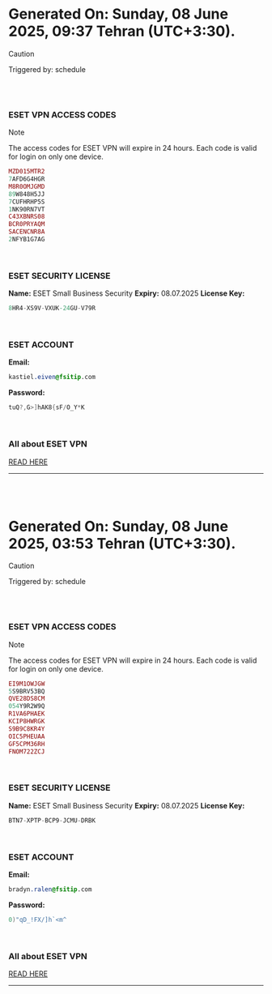 # Generated On: Sunday, 08 June 2025, 09:37 Tehran (UTC+3:30).

> [!CAUTION]
> Triggered by: schedule

<br><br>

### ESET VPN ACCESS CODES

> [!NOTE]
> The access codes for ESET VPN will expire in 24 hours.
> Each code is valid for login on only one device.

```ruby
MZD015MTR2
7AFD6G4HGR
M8R0OMJGMD
89W848H5JJ
7CUFHRHP5S
1NK90RN7VT
C43XBNRS08
BCR0PRYAQM
SACENCNR8A
2NFYB1G7AG
```

<br>

### ESET SECURITY LICENSE

**Name:** ESET Small Business Security
**Expiry:** 08.07.2025
**License Key:**

```POV-Ray SDL
8HR4-XS9V-VXUK-24GU-V79R
```

<br>

### ESET ACCOUNT

**Email:**

```CSS
kastiel.eiven@fsitip.com
```

**Password:**

```POV-Ray SDL
tuQ?,G>]hAK8{sF/O_Y*K
```

<br>

### All about ESET VPN

[READ HERE](https://t.me/F_NiREvil/2113)

---

<br><br>

# Generated On: Sunday, 08 June 2025, 03:53 Tehran (UTC+3:30).

> [!CAUTION]
> Triggered by: schedule

<br><br>

### ESET VPN ACCESS CODES

> [!NOTE]
> The access codes for ESET VPN will expire in 24 hours.
> Each code is valid for login on only one device.

```ruby
EI9M1OWJGW
5S9BRV53BQ
QVE28DS8CM
054Y9R2W9Q
R1VA6PHAEK
KCIP8HWRGK
S9B9C8KR4Y
OIC5PHEUAA
GF5CPM36RH
FNOM722ZCJ
```

<br>

### ESET SECURITY LICENSE

**Name:** ESET Small Business Security
**Expiry:** 08.07.2025
**License Key:**

```POV-Ray SDL
BTN7-XPTP-BCP9-JCMU-DRBK
```

<br>

### ESET ACCOUNT

**Email:**

```CSS
bradyn.ralen@fsitip.com
```

**Password:**

```POV-Ray SDL
0)"qD_!FX/]h`<m^
```

<br>

### All about ESET VPN

[READ HERE](https://t.me/F_NiREvil/2113)

---

<br><br>

